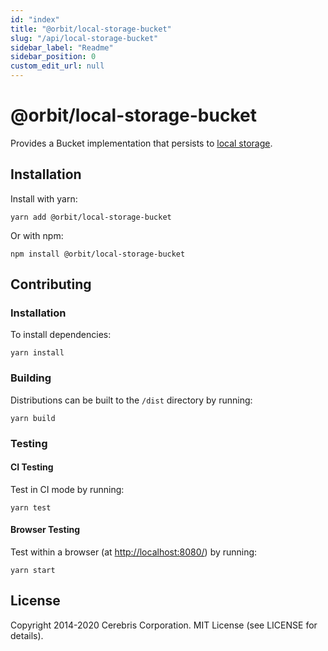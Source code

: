 ```yaml
---
id: "index"
title: "@orbit/local-storage-bucket"
slug: "/api/local-storage-bucket"
sidebar_label: "Readme"
sidebar_position: 0
custom_edit_url: null
---
```


# @orbit/local-storage-bucket

Provides a Bucket implementation that persists to [local storage](https://developer.mozilla.org/en-US/docs/Web/API/Storage/LocalStorage).

## Installation

Install with yarn:

```
yarn add @orbit/local-storage-bucket
```

Or with npm:

```
npm install @orbit/local-storage-bucket
```

## Contributing

### Installation

To install dependencies:

```
yarn install
```

### Building

Distributions can be built to the `/dist` directory by running:

```
yarn build
```

### Testing

#### CI Testing

Test in CI mode by running:

```
yarn test
```

#### Browser Testing

Test within a browser
(at [http://localhost:8080/](http://localhost:8080/)) by running:

```
yarn start
```

## License

Copyright 2014-2020 Cerebris Corporation. MIT License (see LICENSE for details).
